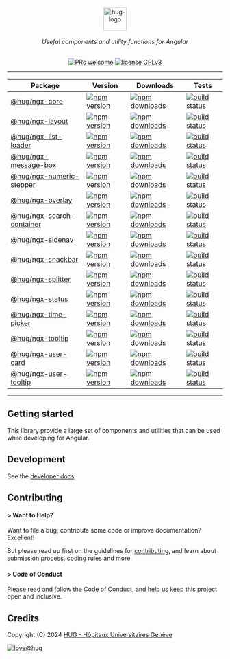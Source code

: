 <div align="center">

<p align="center">
    <br/>
    <a href="https://www.hug.ch">
        <img src="https://cdn.hug.ch/svgs/hug/hug-logo-horizontal.svg" alt="hug-logo" height="54px" />
    </a>
    <br/><br/>
    <i>Useful components and utility functions for Angular</i>
    <br/><br/>
</p>

<p align="center">
    <a href="https://github.com/dsi-hug/ngx-components/blob/main/CONTRIBUTING.md#-submitting-a-pull-request-pr">
        <img src="https://img.shields.io/badge/PRs-welcome-brightgreen.svg" alt="PRs welcome" /></a>
    <a href="https://github.com/dsi-hug/ngx-components/blob/main/LICENSE">
        <img src="https://img.shields.io/badge/license-GPLv3-ff69b4.svg" alt="license GPLv3" /></a>
</p>

<hr/>

Package | Version | Downloads | Tests
--- | --- | --- | ---
[@hug/ngx-core](/projects/core) | [![npm version][npm-logo-core]][npm-core] | [![npm downloads][npm-dl-logo-core]][npm-dl-core] | [![build status][tests-logo-core]][tests-core]
[@hug/ngx-layout](/projects/layout) | [![npm version][npm-logo-layout]][npm-layout] | [![npm downloads][npm-dl-logo-layout]][npm-dl-layout] | [![build status][tests-logo-layout]][tests-layout]
[@hug/ngx-list-loader](/projects/list-loader) | [![npm version][npm-logo-list-loader]][npm-list-loader] | [![npm downloads][npm-dl-logo-list-loader]][npm-dl-list-loader] | [![build status][tests-logo-list-loader]][tests-list-loader]
[@hug/ngx-message-box](/projects/message-box) | [![npm version][npm-logo-message-box]][npm-message-box] | [![npm downloads][npm-dl-logo-message-box]][npm-dl-message-box] | [![build status][tests-logo-message-box]][tests-message-box]
[@hug/ngx-numeric-stepper](/projects/numeric-stepper) | [![npm version][npm-logo-numeric-stepper]][npm-numeric-stepper] | [![npm downloads][npm-dl-logo-numeric-stepper]][npm-dl-numeric-stepper] | [![build status][tests-logo-numeric-stepper]][tests-numeric-stepper]
[@hug/ngx-overlay](/projects/overlay) | [![npm version][npm-logo-overlay]][npm-overlay] | [![npm downloads][npm-dl-logo-overlay]][npm-dl-overlay] | [![build status][tests-logo-overlay]][tests-overlay]
[@hug/ngx-search-container](/projects/search-container) | [![npm version][npm-logo-search-container]][npm-search-container] | [![npm downloads][npm-dl-logo-search-container]][npm-dl-search-container] | [![build status][tests-logo-search-container]][tests-search-container]
[@hug/ngx-sidenav](/projects/sidenav) | [![npm version][npm-logo-sidenav]][npm-sidenav] | [![npm downloads][npm-dl-logo-sidenav]][npm-dl-sidenav] | [![build status][tests-logo-sidenav]][tests-sidenav]
[@hug/ngx-snackbar](/projects/snackbar) | [![npm version][npm-logo-snackbar]][npm-snackbar] | [![npm downloads][npm-dl-logo-snackbar]][npm-dl-snackbar] | [![build status][tests-logo-snackbar]][tests-snackbar]
[@hug/ngx-splitter](/projects/splitter) | [![npm version][npm-logo-splitter]][npm-splitter] | [![npm downloads][npm-dl-logo-splitter]][npm-dl-splitter] | [![build status][tests-logo-splitter]][tests-splitter]
[@hug/ngx-status](/projects/status) | [![npm version][npm-logo-status]][npm-status] | [![npm downloads][npm-dl-logo-status]][npm-dl-status] | [![build status][tests-logo-status]][tests-status]
[@hug/ngx-time-picker](/projects/time-picker) | [![npm version][npm-logo-time-picker]][npm-time-picker] | [![npm downloads][npm-dl-logo-time-picker]][npm-dl-time-picker] | [![build status][tests-logo-time-picker]][tests-time-picker]
[@hug/ngx-tooltip](/projects/tooltip) | [![npm version][npm-logo-tooltip]][npm-tooltip] | [![npm downloads][npm-dl-logo-tooltip]][npm-dl-tooltip] | [![build status][tests-logo-tooltip]][tests-tooltip]
[@hug/ngx-user-card](/projects/user-card) | [![npm version][npm-logo-user-card]][npm-user-card] | [![npm downloads][npm-dl-logo-user-card]][npm-dl-user-card] | [![build status][tests-logo-user-card]][tests-user-card]
[@hug/ngx-user-tooltip](/projects/user-tooltip) | [![npm version][npm-logo-user-tooltip]][npm-user-tooltip] | [![npm downloads][npm-dl-logo-user-tooltip]][npm-dl-user-tooltip] | [![build status][tests-logo-user-tooltip]][tests-user-tooltip]

</div>

<hr/>

## Getting started

This library provide a large set of components and utilities that can be used while developing for Angular.


## Development

See the [developer docs][developer].


## Contributing

#### > Want to Help?

Want to file a bug, contribute some code or improve documentation? Excellent!

But please read up first on the guidelines for [contributing][contributing], and learn about submission process, coding rules and more.

#### > Code of Conduct

Please read and follow the [Code of Conduct][codeofconduct], and help us keep this project open and inclusive.


## Credits

Copyright (C) 2024 [HUG - Hôpitaux Universitaires Genève][dsi-hug]

[![love@hug](https://img.shields.io/badge/@hug-%E2%9D%A4%EF%B8%8Flove-magenta)][dsi-hug]




[license]: https://github.com/dsi-hug/ngx-components/blob/main/LICENSE
[developer]: https://github.com/dsi-hug/ngx-components/blob/main/DEVELOPER.md
[contributing]: https://github.com/dsi-hug/ngx-components/blob/main/CONTRIBUTING.md
[codeofconduct]: https://github.com/dsi-hug/ngx-components/blob/main/CODE_OF_CONDUCT.md
[dsi-hug]: https://github.com/dsi-hug

[npm-core]: https://www.npmjs.com/package/@hug/ngx-core
[npm-logo-core]: https://img.shields.io/npm/v/@hug/ngx-core.svg?color=blue&logo=npm
[npm-dl-core]: https://npmcharts.com/compare/@hug/ngx-core?minimal=true
[npm-dl-logo-core]: https://img.shields.io/npm/dw/@hug/ngx-core.svg?color=7986CB&logo=npm&label=npm
[tests-core]: https://github.com/dsi-hug/ngx-components/actions/workflows/ci_test_core.yml
[tests-logo-core]: https://github.com/dsi-hug/ngx-components/actions/workflows/ci_test_core.yml/badge.svg

[npm-layout]: https://www.npmjs.com/package/@hug/ngx-layout
[npm-logo-layout]: https://img.shields.io/npm/v/@hug/ngx-layout.svg?color=blue&logo=npm
[npm-dl-layout]: https://npmcharts.com/compare/@hug/ngx-layout?minimal=true
[npm-dl-logo-layout]: https://img.shields.io/npm/dw/@hug/ngx-layout.svg?color=7986CB&logo=npm&label=npm
[tests-layout]: https://github.com/dsi-hug/ngx-components/actions/workflows/ci_test_layout.yml
[tests-logo-layout]: https://github.com/dsi-hug/ngx-components/actions/workflows/ci_test_layout.yml/badge.svg

[npm-list-loader]: https://www.npmjs.com/package/@hug/ngx-list-loader
[npm-logo-list-loader]: https://img.shields.io/npm/v/@hug/ngx-list-loader.svg?color=blue&logo=npm
[npm-dl-list-loader]: https://npmcharts.com/compare/@hug/ngx-list-loader?minimal=true
[npm-dl-logo-list-loader]: https://img.shields.io/npm/dw/@hug/ngx-list-loader.svg?color=7986CB&logo=npm&label=npm
[tests-list-loader]: https://github.com/dsi-hug/ngx-components/actions/workflows/ci_test_list-loader.yml
[tests-logo-list-loader]: https://github.com/dsi-hug/ngx-components/actions/workflows/ci_test_list-loader.yml/badge.svg

[npm-message-box]: https://www.npmjs.com/package/@hug/ngx-message-box
[npm-logo-message-box]: https://img.shields.io/npm/v/@hug/ngx-message-box.svg?color=blue&logo=npm
[npm-dl-message-box]: https://npmcharts.com/compare/@hug/ngx-message-box?minimal=true
[npm-dl-logo-message-box]: https://img.shields.io/npm/dw/@hug/ngx-message-box.svg?color=7986CB&logo=npm&label=npm
[tests-message-box]: https://github.com/dsi-hug/ngx-components/actions/workflows/ci_test_message-box.yml
[tests-logo-message-box]: https://github.com/dsi-hug/ngx-components/actions/workflows/ci_test_message-box.yml/badge.svg

[npm-numeric-stepper]: https://www.npmjs.com/package/@hug/ngx-numeric-stepper
[npm-logo-numeric-stepper]: https://img.shields.io/npm/v/@hug/ngx-numeric-stepper.svg?color=blue&logo=npm
[npm-dl-numeric-stepper]: https://npmcharts.com/compare/@hug/ngx-numeric-stepper?minimal=true
[npm-dl-logo-numeric-stepper]: https://img.shields.io/npm/dw/@hug/ngx-numeric-stepper.svg?color=7986CB&logo=npm&label=npm
[tests-numeric-stepper]: https://github.com/dsi-hug/ngx-components/actions/workflows/ci_test_numeric-stepper.yml
[tests-logo-numeric-stepper]: https://github.com/dsi-hug/ngx-components/actions/workflows/ci_test_numeric-stepper.yml/badge.svg

[npm-overlay]: https://www.npmjs.com/package/@hug/ngx-overlay
[npm-logo-overlay]: https://img.shields.io/npm/v/@hug/ngx-overlay.svg?color=blue&logo=npm
[npm-dl-overlay]: https://npmcharts.com/compare/@hug/ngx-overlay?minimal=true
[npm-dl-logo-overlay]: https://img.shields.io/npm/dw/@hug/ngx-overlay.svg?color=7986CB&logo=npm&label=npm
[tests-overlay]: https://github.com/dsi-hug/ngx-components/actions/workflows/ci_test_overlay.yml
[tests-logo-overlay]: https://github.com/dsi-hug/ngx-components/actions/workflows/ci_test_overlay.yml/badge.svg

[npm-search-container]: https://www.npmjs.com/package/@hug/ngx-search-container
[npm-logo-search-container]: https://img.shields.io/npm/v/@hug/ngx-search-container.svg?color=blue&logo=npm
[npm-dl-search-container]: https://npmcharts.com/compare/@hug/ngx-search-container?minimal=true
[npm-dl-logo-search-container]: https://img.shields.io/npm/dw/@hug/ngx-search-container.svg?color=7986CB&logo=npm&label=npm
[tests-search-container]: https://github.com/dsi-hug/ngx-components/actions/workflows/ci_test_search-container.yml
[tests-logo-search-container]: https://github.com/dsi-hug/ngx-components/actions/workflows/ci_test_search-container.yml/badge.svg

[npm-sidenav]: https://www.npmjs.com/package/@hug/ngx-sidenav
[npm-logo-sidenav]: https://img.shields.io/npm/v/@hug/ngx-sidenav.svg?color=blue&logo=npm
[npm-dl-sidenav]: https://npmcharts.com/compare/@hug/ngx-sidenav?minimal=true
[npm-dl-logo-sidenav]: https://img.shields.io/npm/dw/@hug/ngx-sidenav.svg?color=7986CB&logo=npm&label=npm
[tests-sidenav]: https://github.com/dsi-hug/ngx-components/actions/workflows/ci_test_sidenav.yml
[tests-logo-sidenav]: https://github.com/dsi-hug/ngx-components/actions/workflows/ci_test_sidenav.yml/badge.svg

[npm-snackbar]: https://www.npmjs.com/package/@hug/ngx-snackbar
[npm-logo-snackbar]: https://img.shields.io/npm/v/@hug/ngx-snackbar.svg?color=blue&logo=npm
[npm-dl-snackbar]: https://npmcharts.com/compare/@hug/ngx-snackbar?minimal=true
[npm-dl-logo-snackbar]: https://img.shields.io/npm/dw/@hug/ngx-snackbar.svg?color=7986CB&logo=npm&label=npm
[tests-snackbar]: https://github.com/dsi-hug/ngx-components/actions/workflows/ci_test_snackbar.yml
[tests-logo-snackbar]: https://github.com/dsi-hug/ngx-components/actions/workflows/ci_test_snackbar.yml/badge.svg

[npm-splitter]: https://www.npmjs.com/package/@hug/ngx-splitter
[npm-logo-splitter]: https://img.shields.io/npm/v/@hug/ngx-splitter.svg?color=blue&logo=npm
[npm-dl-splitter]: https://npmcharts.com/compare/@hug/ngx-splitter?minimal=true
[npm-dl-logo-splitter]: https://img.shields.io/npm/dw/@hug/ngx-splitter.svg?color=7986CB&logo=npm&label=npm
[tests-splitter]: https://github.com/dsi-hug/ngx-components/actions/workflows/ci_test_splitter.yml
[tests-logo-splitter]: https://github.com/dsi-hug/ngx-components/actions/workflows/ci_test_splitter.yml/badge.svg

[npm-status]: https://www.npmjs.com/package/@hug/ngx-status
[npm-logo-status]: https://img.shields.io/npm/v/@hug/ngx-status.svg?color=blue&logo=npm
[npm-dl-status]: https://npmcharts.com/compare/@hug/ngx-status?minimal=true
[npm-dl-logo-status]: https://img.shields.io/npm/dw/@hug/ngx-status.svg?color=7986CB&logo=npm&label=npm
[tests-status]: https://github.com/dsi-hug/ngx-components/actions/workflows/ci_test_status.yml
[tests-logo-status]: https://github.com/dsi-hug/ngx-components/actions/workflows/ci_test_status.yml/badge.svg

[npm-time-picker]: https://www.npmjs.com/package/@hug/ngx-time-picker
[npm-logo-time-picker]: https://img.shields.io/npm/v/@hug/ngx-time-picker.svg?color=blue&logo=npm
[npm-dl-time-picker]: https://npmcharts.com/compare/@hug/ngx-time-picker?minimal=true
[npm-dl-logo-time-picker]: https://img.shields.io/npm/dw/@hug/ngx-time-picker.svg?color=7986CB&logo=npm&label=npm
[tests-time-picker]: https://github.com/dsi-hug/ngx-components/actions/workflows/ci_test_time-picker.yml
[tests-logo-time-picker]: https://github.com/dsi-hug/ngx-components/actions/workflows/ci_test_time-picker.yml/badge.svg

[npm-tooltip]: https://www.npmjs.com/package/@hug/ngx-tooltip
[npm-logo-tooltip]: https://img.shields.io/npm/v/@hug/ngx-tooltip.svg?color=blue&logo=npm
[npm-dl-tooltip]: https://npmcharts.com/compare/@hug/ngx-tooltip?minimal=true
[npm-dl-logo-tooltip]: https://img.shields.io/npm/dw/@hug/ngx-tooltip.svg?color=7986CB&logo=npm&label=npm
[tests-tooltip]: https://github.com/dsi-hug/ngx-components/actions/workflows/ci_test_tooltip.yml
[tests-logo-tooltip]: https://github.com/dsi-hug/ngx-components/actions/workflows/ci_test_tooltip.yml/badge.svg

[npm-user-card]: https://www.npmjs.com/package/@hug/ngx-user-card
[npm-logo-user-card]: https://img.shields.io/npm/v/@hug/ngx-user-card.svg?color=blue&logo=npm
[npm-dl-user-card]: https://npmcharts.com/compare/@hug/ngx-user-card?minimal=true
[npm-dl-logo-user-card]: https://img.shields.io/npm/dw/@hug/ngx-user-card.svg?color=7986CB&logo=npm&label=npm
[tests-user-card]: https://github.com/dsi-hug/ngx-components/actions/workflows/ci_test_user-card.yml
[tests-logo-user-card]: https://github.com/dsi-hug/ngx-components/actions/workflows/ci_test_user-card.yml/badge.svg

[npm-user-tooltip]: https://www.npmjs.com/package/@hug/ngx-user-tooltip
[npm-logo-user-tooltip]: https://img.shields.io/npm/v/@hug/ngx-user-tooltip.svg?color=blue&logo=npm
[npm-dl-user-tooltip]: https://npmcharts.com/compare/@hug/ngx-user-tooltip?minimal=true
[npm-dl-logo-user-tooltip]: https://img.shields.io/npm/dw/@hug/ngx-user-tooltip.svg?color=7986CB&logo=npm&label=npm
[tests-user-tooltip]: https://github.com/dsi-hug/ngx-components/actions/workflows/ci_test_user-tooltip.yml
[tests-logo-user-tooltip]: https://github.com/dsi-hug/ngx-components/actions/workflows/ci_test_user-tooltip.yml/badge.svg
